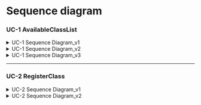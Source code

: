 # Sequence diagram

### UC-1 AvailableClassList
<details><summary>UC-1 Sequence Diagram_v1</summary>
  
![Student_UC-1_v1](https://user-images.githubusercontent.com/79308015/117747494-4088dc80-b249-11eb-9bd1-34d884c54a1c.JPG)

</details>

<details><summary>UC-1 Sequence Diagram_v2</summary>
  
![Student_UC-1_v2](https://user-images.githubusercontent.com/79308015/117747920-03711a00-b24a-11eb-9ce3-7f8447c69784.JPG)

</details>

<details><summary>UC-1 Sequence Diagram_v3</summary>
  
![Student_UC-1_v3](https://user-images.githubusercontent.com/79308015/118110602-944c1f00-b41d-11eb-8cc8-5a926296b0a5.JPG)

</details>

---
### UC-2 RegisterClass
<details>
<summary>UC-2 Sequence Diagram_v1</summary>

![Student_UC2_draft](https://user-images.githubusercontent.com/76427521/117476952-60de4000-af98-11eb-9006-c3b9e2b5d487.jpg)

</details>

<details>
<summary>UC-2 Sequence Diagram_v2</summary>  

![Student-SD-UC2](https://user-images.githubusercontent.com/76427521/117756022-581b9180-b258-11eb-8527-969a6961ba20.PNG)


</details>


